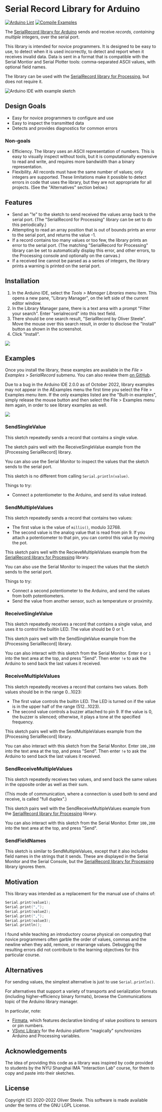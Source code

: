 # Serial Record Library for Arduino

[![Arduino Lint](https://github.com/osteele/Arduino_SerialRecord/actions/workflows/arduino-lint.yml/badge.svg)](https://github.com/osteele/Arduino_SerialRecord/actions/workflows/arduino-lint.yml)
[![Compile Examples](https://github.com/osteele/Arduino_SerialRecord/actions/workflows/compile-examples.yml/badge.svg)](https://github.com/osteele/Arduino_SerialRecord/actions/workflows/compile-examples.yml)

The [SerialRecord library for Arduino](https://osteele.github.io/Arduino_SerialRecord/) sends and receive *records, containing multiple* integers, over the serial port.

This library is intended for novice programmers. It is designed to be easy to use, to detect when it is used incorrectly, to detect and report when it receives invalid data. Data is sent in a format that is compatible with the Serial Montior and Serial Plotter tools: comma-separated ASCII values, with optional field names.

The library can be used with the [SerialRecord library for
Processing](https://osteele.github.io/Processing_SerialRecord/), but does not
require it.

![](docs/sketch.png "Arduino IDE with example sketch")

[SerialRecord library for Processing]: https://osteele.github.io/Processing_SerialRecord/

## Design Goals

- Easy for novice programmers to configure and use
- Easy to inspect the transmitted data
- Detects and provides diagnostics for common errors

### Non-goals

- Efficiency. The library uses an ASCII representation of numbers. This is easy
  to visually inspect without tools, but it is computationally expensive to read
  and write, and requires more bandwidth than a binary representation.
- Flexibility. All records must have the same number of values; only integers
  are supported. These limitations make it possible to detect errors in code
  that uses the library, but they are not appropriate for all projects. (See the
  "Alternatives" section below.)

## Features

- Send an "!e" to the sketch to send received the values array back to the
  serial port. (The "SerialRecord for Processing" library can be set to do this
  periodically.)
- Attempting to read an array position that is out of bounds prints an error to
  the serial port, and returns the value -1.
- If a record contains too many values or too few, the library prints an error
  to the serial port. (The matching "SerialRecord for Processing" library can be
  set to automatically display this error, and other errors, to the Processing
  console and optionally on the canvas.)
- If a received line cannot be parsed as a series of integers, the library
  prints a warning is printed on the serial port.

## Installation

1. In the Arduino IDE, select the *Tools > Manager Libraries* menu item. This
   opens a new pane, "Library Manager", on the left side of the current editor
   window.
2. In the Library Manager pane, there is a text area with a prompt "Filter your search". Enter "serialrecord" into this text field.
3. There should be one search result, "SerialRecord by Oliver Steele". Move the
   mouse over this search result, in order to disclose the "Install" button as
   shown in the screenshot.
4. Click "Install".

![](docs/arduino-library-manager.png)

## Examples

Once you install the library, these examples are available in the *File >
Examples > SerialRecord* submenu. You can also review them [on
GitHub](https://github.com/osteele/Arduino_SerialRecord/tree/main/examples).

Due to a bug in the Arduino IDE 2.0.0 as of October 2022, library examples may
not appear in the AExamples menu the first time you select the File > Examples
menu item. If the only examples listed are the "Built-in examples", simply
release the mouse button and then select the File > Examples menu item again, in
order to see library examples as well.

![](docs/arduino-examples.png)

### SendSingleValue

This sketch repeatedly sends a record that contains a single value.

The sketch pairs well with the ReceiveSingleValue example from the [Processing
SerialRecord] library.

You can also use the Serial Monitor to inspect the values that the sketch sends
to the serial port.

This sketch is no different from calling `Serial.println(value)`.

Things to try:

- Connect a potentiometer to the Arduino, and send its value instead.

### SendMultipleValues

This sketch repeatedly sends a record that contains two values:

- The first value is the value of `millis()`, modulo 32768.
- The second value is the analog value that is read from pin 9. If you attach a
  potentiometer to that pin, you can control this value by moving the pot.

This sketch pairs well with the RecieveMultipleValues example from the
[SerialRecord library for Processing] library.

You can also use the Serial Monitor to inspect the values that the sketch sends
to the serial port.

Things to try:

- Connect a second potentiometer to the Arduino, and send the values from
  both potentiometers.
- Send the value from another sensor, such as temperature or proximity.

### ReceiveSingleValue

This sketch repeatedly receives a record that contains a single value, and uses
it to control the builtin LED. The value should be 0 or 1.

This sketch pairs well with the SendSingleValue example from the [Processing
SerialRecord] library.

You can also interact with this sketch from the Serial Monitor. Enter `0` or `1`
into the text area at the top, and press "Send". Then enter `!e` to ask the
Arduino to send back the last values it received.

### ReceiveMultipleValues

This sketch repeatedly receives a record that contains two values. Both values
should be in the range 0…1023:

- The first value controls the builtin LED. The LED is turned on if the value is
  in the upper half of the range (512…1023).
- The second value controls a buzzer attached to pin 9. If the value is 0, the
  buzzer is silenced; otherwise, it plays a tone at the specified frequency.

This sketch pairs well with the SendMultipleValues example from the [Processing
SerialRecord] library.

You can also interact with this sketch from the Serial Monitor. Enter `100,200`
into the text area at the top, and press "Send". Then enter `!e` to ask the
Arduino to send back the last values it received.

### SendReceiveMultipleValues

This sketch repeatedly receives two values, and send back the same values in the
opposite order as well as their sum.

(This mode of communication, where a connection is used both to send and
receive, is called "full duplex".)

This sketch pairs well with the SendReceiveMultipleValues example from the
[SerialRecord library for Processing] library.

You can also interact with this sketch from the Serial Monitor. Enter `100,200`
into the text area at the top, and press "Send".

### SendFieldNames

This sketch is similar to SendMultipleValues, except that it also includes
field names in the strings that it sends. These are displayed in the Serial
Monitor and the Serial Console, but the [SerialRecord library for Processing] library
ignores them.

## Motivation

This library was intended as a replacement for the manual use of chains of:

```c++
Serial.print(value1);
Serial.print(",");
Serial.print(value2);
Serial.print(",");
Serial.print(value3);
Serial.println();
```

I found while teaching an introductory course physical on computing that novice
programmers often garble the order of values, commas and the newline when they
add, remove, or rearrange values. Debugging the resulting errors did not
contribute to the learning objectives for this particular course.

## Alternatives

For sending values, the simplest alternative is just to use `Serial.println()`.

For alternatives that support a variety of transports and serialization formats
(including higher-efficiency binary formats), browse the Communications topic of
the Arduino library manager.

In particular, note:

- [Firmata](https://github.com/firmata/arduino), which features declarative
  binding of value positions to sensors or pin numbers.
- [VSync Library](http://ernestum.github.io/VSync/) for the Arduino platform
  "magically" synchronizes Arduino and Processing variables.

## Acknowledgements

The idea of providing this code as a library was inspired by code provided to
students by the NYU Shanghai IMA "Interaction Lab" course, for them to copy and
paste into their sketches.

## License

Copyright (C) 2020-2022 Oliver Steele. This software is made available under the
terms of the GNU LGPL License.

